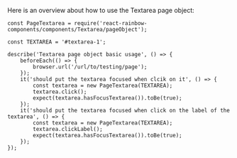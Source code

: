 Here is an overview about how to use the Textarea page object:

    const PageTextarea = require('react-rainbow-components/components/Textarea/pageObject');

    const TEXTAREA = '#textarea-1';

    describe('Textarea page object basic usage', () => {
        beforeEach(() => {
            browser.url('/url/to/testing/page');
        });
        it('should put the textarea focused when clcik on it', () => {
            const textarea = new PageTextarea(TEXTAREA);
            textarea.click();
            expect(textarea.hasFocusTextarea()).toBe(true);
        });
        it('should put the textarea focused when click on the label of the textarea', () => {
            const textarea = new PageTextarea(TEXTAREA);
            textarea.clickLabel();
            expect(textarea.hasFocusTextarea()).toBe(true);
        });
    });

